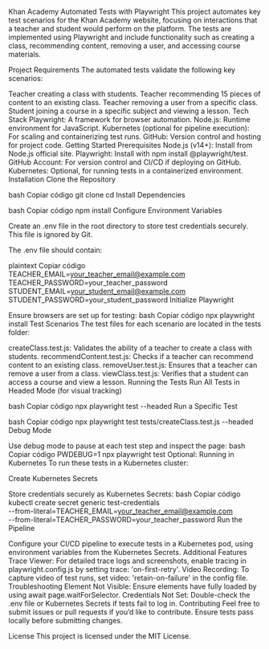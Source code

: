 Khan Academy Automated Tests with Playwright
This project automates key test scenarios for the Khan Academy website, focusing on interactions that a teacher and student would perform on the platform. The tests are implemented using Playwright and include functionality such as creating a class, recommending content, removing a user, and accessing course materials.

Project Requirements
The automated tests validate the following key scenarios:

Teacher creating a class with students.
Teacher recommending 15 pieces of content to an existing class.
Teacher removing a user from a specific class.
Student joining a course in a specific subject and viewing a lesson.
Tech Stack
Playwright: A framework for browser automation.
Node.js: Runtime environment for JavaScript.
Kubernetes (optional for pipeline execution): For scaling and containerizing test runs.
GitHub: Version control and hosting for project code.
Getting Started
Prerequisites
Node.js (v14+): Install from Node.js official site.
Playwright: Install with npm install @playwright/test.
GitHub Account: For version control and CI/CD if deploying on GitHub.
Kubernetes: Optional, for running tests in a containerized environment.
Installation
Clone the Repository

bash
Copiar código
git clone <repository-url>
cd <repository-name>
Install Dependencies

bash
Copiar código
npm install
Configure Environment Variables

Create an .env file in the root directory to store test credentials securely. This file is ignored by Git.

The .env file should contain:

plaintext
Copiar código
TEACHER_EMAIL=your_teacher_email@example.com
TEACHER_PASSWORD=your_teacher_password
STUDENT_EMAIL=your_student_email@example.com
STUDENT_PASSWORD=your_student_password
Initialize Playwright

Ensure browsers are set up for testing:
bash
Copiar código
npx playwright install
Test Scenarios
The test files for each scenario are located in the tests folder:

createClass.test.js: Validates the ability of a teacher to create a class with students.
recommendContent.test.js: Checks if a teacher can recommend content to an existing class.
removeUser.test.js: Ensures that a teacher can remove a user from a class.
viewClass.test.js: Verifies that a student can access a course and view a lesson.
Running the Tests
Run All Tests in Headed Mode (for visual tracking)

bash
Copiar código
npx playwright test --headed
Run a Specific Test

bash
Copiar código
npx playwright test tests/createClass.test.js --headed
Debug Mode

Use debug mode to pause at each test step and inspect the page:
bash
Copiar código
PWDEBUG=1 npx playwright test
Optional: Running in Kubernetes
To run these tests in a Kubernetes cluster:

Create Kubernetes Secrets

Store credentials securely as Kubernetes Secrets:
bash
Copiar código
kubectl create secret generic test-credentials \
    --from-literal=TEACHER_EMAIL=your_teacher_email@example.com \
    --from-literal=TEACHER_PASSWORD=your_teacher_password
Run the Pipeline

Configure your CI/CD pipeline to execute tests in a Kubernetes pod, using environment variables from the Kubernetes Secrets.
Additional Features
Trace Viewer: For detailed trace logs and screenshots, enable tracing in playwright.config.js by setting trace: 'on-first-retry'.
Video Recording: To capture video of test runs, set video: 'retain-on-failure' in the config file.
Troubleshooting
Element Not Visible: Ensure elements have fully loaded by using await page.waitForSelector.
Credentials Not Set: Double-check the .env file or Kubernetes Secrets if tests fail to log in.
Contributing
Feel free to submit issues or pull requests if you’d like to contribute. Ensure tests pass locally before submitting changes.

License
This project is licensed under the MIT License.
